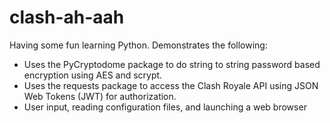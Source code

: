 # clash-ah-aah
Having some fun learning Python. Demonstrates the following:
 - Uses the PyCryptodome package to do string to string password based encryption using AES and scrypt.
 - Uses the requests package to access the Clash Royale API using JSON Web Tokens (JWT) for authorization.
 - User input, reading configuration files, and launching a web browser